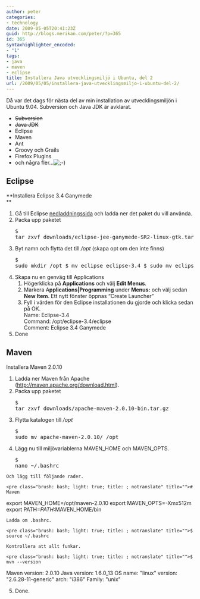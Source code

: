 ```yaml
---
author: peter
categories:
- technology
date: 2009-05-05T20:41:23Z
guid: http://blogs.merikan.com/peter/?p=365
id: 365
syntaxhighlighter_encoded:
- "1"
tags:
- java 
- maven 
- eclipse
title: Installera Java utvecklingsmiljö i Ubuntu, del 2
url: /2009/05/05/installera-java-utvecklingsmiljo-i-ubuntu-del-2/
---
```


Då var det dags för nästa del av min installation av utvecklingsmiljön i Ubuntu 9.04. Subversion och Java JDK är avklarat.

  * <span style="text-decoration: line-through">Subversion</span>
  * <span style="text-decoration: line-through">Java JDK</span>
  * Eclipse
  * Maven
  * Ant
  * Groovy och Grails
  * Firefox Plugins
  * och några fler…<img class="wp-smiley" src="../wp-includes/images/smilies/icon_wink.gif" alt=";-)" /> 

## Eclipse

**Installera Eclipse 3.4 Ganymede  
** 

  1. Gå till Eclipse [nedladdningssida](http://www.eclipse.org/downloads/) och ladda ner det paket du vill använda.
  2. Packa upp paketet <pre class="brush: bash; light: true; title: ; notranslate" title="">$ tar zxvf downloads/eclipse-jee-ganymede-SR2-linux-gtk.tar.gz
</pre>

  3. Byt namn och flytta det till _/opt_ (skapa opt om den inte finns) <pre class="brush: bash; light: true; title: ; notranslate" title="">$ sudo mkdir /opt
$ mv eclipse eclipse-3.4
$ sudo mv eclipse-3.4 /opt
</pre>

  4. Skapa nu en genväg till Applications 
      1. Högerklicka på **Applications** och välj **Edit Menus**.
      2. Markera A**pplications|Programming** under **Menus:** och välj sedan **New Item**. Ett nytt fönster öppnas &#8220;Create Launcher&#8221;
      3. Fyll i värden för den Eclipse installationen du gjorde och klicka sedan på OK.  
        Name: Eclipse-3.4  
        Command: /opt/eclipse-3.4/eclipse  
        Comment: Eclipse 3.4 Ganymede
  5. Done

## Maven

Installera Maven 2.0.10

  1. Ladda ner Maven från Apache (<http://maven.apache.org/download.html>).
  2. Packa upp paketet <pre class="brush: bash; light: true; title: ; notranslate" title="">$ tar zxvf downloads/apache-maven-2.0.10-bin.tar.gz
</pre>

  3. Flytta katalogen till _/opt_ <pre class="brush: bash; light: true; title: ; notranslate" title="">$ sudo mv apache-maven-2.0.10/ /opt
</pre>

  4. Lägg nu till miljövariablerna MAVEN\_HOME och MAVEN\_OPTS. <pre class="brush: bash; light: true; title: ; notranslate" title="">$ nano ~/.bashrc
</pre>
    
    Och lägg till följande rader.
    
    <pre class="brush: bash; light: true; title: ; notranslate" title=""># Maven
export MAVEN_HOME=/opt/maven-2.0.10
export MAVEN_OPTS=-Xmx512m
export PATH=$PATH:$MAVEN_HOME/bin
</pre>
    
    Ladda om .bashrc.
    
    <pre class="brush: bash; light: true; title: ; notranslate" title="">$ source ~/.bashrc
</pre>
    
    Kontrollera att allt funkar.
    
    <pre class="brush: bash; light: true; title: ; notranslate" title="">$ mvn --version
Maven version: 2.0.10
Java version: 1.6.0_13
OS name: "linux" version: "2.6.28-11-generic" arch: "i386" Family: "unix"
</pre>

  5. Done.
